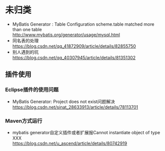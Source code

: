 # 未归类

- MyBatis Generator : Table Configuration scheme.table matched more than one table  
  http://www.mybatis.org/generator/usage/mysql.html  
- 同名表的处理  
  https://blog.csdn.net/qq_41872909/article/details/82855750  
- 别人遇到的坑  
  https://blog.csdn.net/qq_40307945/article/details/81351302 

## 插件使用

### Eclipse插件的使用问题

- MyBatis Generator: Project does not exist问题解决 https://blog.csdn.net/sinat_28633913/article/details/78113701  

### Maven方式运行

- mybatis generator自定义插件或者扩展报Cannot instantiate object of type XXX  
  https://blog.csdn.net/u_ascend/article/details/80742919  
